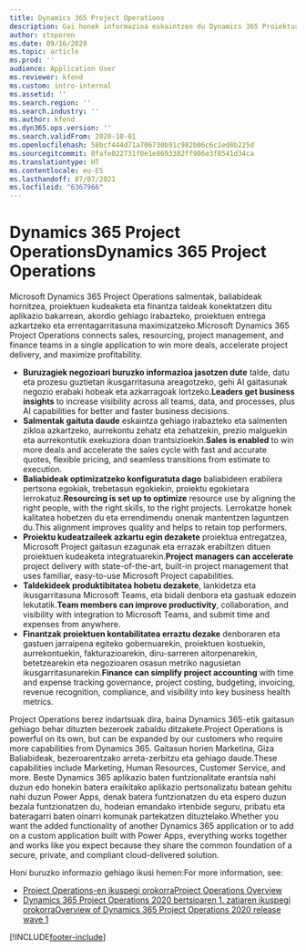 ```yaml
---
title: Dynamics 365 Project Operations
description: Gai honek informazioa eskaintzen du Dynamics 365 Proiektuaren eragiketak.
author: stsporen
ms.date: 09/16/2020
ms.topic: article
ms.prod: ''
audience: Application User
ms.reviewer: kfend
ms.custom: intro-internal
ms.assetid: ''
ms.search.region: ''
ms.search.industry: ''
ms.author: kfend
ms.dyn365.ops.version: ''
ms.search.validFrom: 2020-10-01
ms.openlocfilehash: 58bcf444d71a706730b91c982b06c6c1ed0b225d
ms.sourcegitcommit: 0fafe022731f0e1e8693382ff906e3f8541d34ca
ms.translationtype: HT
ms.contentlocale: eu-ES
ms.lasthandoff: 07/07/2021
ms.locfileid: "6367966"
---
```

# <a name="dynamics-365-project-operations"></a><span data-ttu-id="b7a17-103">Dynamics 365 Project Operations</span><span class="sxs-lookup"><span data-stu-id="b7a17-103">Dynamics 365 Project Operations</span></span>

<span data-ttu-id="b7a17-104">Microsoft Dynamics 365 Project Operations salmentak, baliabideak hornitzea, proiektuen kudeaketa eta finantza taldeak konektatzen ditu aplikazio bakarrean, akordio gehiago irabazteko, proiektuen entrega azkartzeko eta errentagarritasuna maximizatzeko.</span><span class="sxs-lookup"><span data-stu-id="b7a17-104">Microsoft Dynamics 365 Project Operations connects sales, resourcing, project management, and finance teams in a single application to win more deals, accelerate project delivery, and maximize profitability.</span></span>

-   <span data-ttu-id="b7a17-105">**Buruzagiek negozioari buruzko informazioa jasotzen dute** talde, datu eta prozesu guztietan ikusgarritasuna areagotzeko, gehi AI gaitasunak negozio erabaki hobeak eta azkarragoak lortzeko.</span><span class="sxs-lookup"><span data-stu-id="b7a17-105">**Leaders get business insights** to increase visibility across all teams, data, and processes, plus AI capabilities for better and faster business decisions.</span></span>
-   <span data-ttu-id="b7a17-106">**Salmentak gaituta daude** eskaintza gehiago irabazteko eta salmenten zikloa azkartzeko, aurrekontu zehatz eta zehatzekin, prezio malguekin eta aurrekontutik exekuziora doan trantsizioekin.</span><span class="sxs-lookup"><span data-stu-id="b7a17-106">**Sales is enabled** to win more deals and accelerate the sales cycle with fast and accurate quotes, flexible pricing, and seamless transitions from estimate to execution.</span></span>
-   <span data-ttu-id="b7a17-107">**Baliabideak optimizatzeko konfiguratuta dago** baliabideen erabilera pertsona egokiak, trebetasun egokiekin, proiektu egokietara lerrokatuz.</span><span class="sxs-lookup"><span data-stu-id="b7a17-107">**Resourcing is set up to optimize** resource use by aligning the right people, with the right skills, to the right projects.</span></span> <span data-ttu-id="b7a17-108">Lerrokatze honek kalitatea hobetzen du eta errendimendu onenak mantentzen laguntzen du.</span><span class="sxs-lookup"><span data-stu-id="b7a17-108">This alignment improves quality and helps to retain top performers.</span></span>
-   <span data-ttu-id="b7a17-109">**Proiektu kudeatzaileek azkartu egin dezakete** proiektua entregatzea, Microsoft Project gaitasun ezagunak eta errazak erabiltzen dituen proiektuen kudeaketa integratuarekin.</span><span class="sxs-lookup"><span data-stu-id="b7a17-109">**Project managers can accelerate** project delivery with state-of-the-art, built-in project management that uses familiar, easy-to-use Microsoft Project capabilities.</span></span>
-   <span data-ttu-id="b7a17-110">**Taldekideek produktibitatea hobetu dezakete**, lankidetza eta ikusgarritasuna Microsoft Teams, eta bidali denbora eta gastuak edozein lekutatik.</span><span class="sxs-lookup"><span data-stu-id="b7a17-110">**Team members can improve productivity**, collaboration, and visibility with integration to Microsoft Teams, and submit time and expenses from anywhere.</span></span>
-   <span data-ttu-id="b7a17-111">**Finantzak proiektuen kontabilitatea erraztu dezake** denboraren eta gastuen jarraipena egiteko gobernuarekin, proiektuen kostuekin, aurrekontuekin, fakturazioarekin, diru-sarreren aitorpenarekin, betetzearekin eta negozioaren osasun metriko nagusietan ikusgarritasunarekin.</span><span class="sxs-lookup"><span data-stu-id="b7a17-111">**Finance can simplify project accounting** with time and expense tracking governance, project costing, budgeting, invoicing, revenue recognition, compliance, and visibility into key business health metrics.</span></span>

<span data-ttu-id="b7a17-112">Project Operations berez indartsuak dira, baina Dynamics 365-etik gaitasun gehiago behar dituzten bezeroek zabaldu ditzakete.</span><span class="sxs-lookup"><span data-stu-id="b7a17-112">Project Operations is powerful on its own, but can be expanded by our customers who require more capabilities from Dynamics 365.</span></span> <span data-ttu-id="b7a17-113">Gaitasun horien Marketina, Giza Baliabideak, bezeroarentzako arreta-zerbitzu eta gehiago daude.</span><span class="sxs-lookup"><span data-stu-id="b7a17-113">These capabilities include Marketing, Human Resources, Customer Service, and more.</span></span> <span data-ttu-id="b7a17-114">Beste Dynamics 365 aplikazio baten funtzionalitate erantsia nahi duzun edo honekin batera eraikitako aplikazio pertsonalizatu batean gehitu nahi duzun Power Apps, denak batera funtzionatzen du eta espero duzun bezala funtzionatzen du, hodeian emandako irtenbide seguru, pribatu eta bateragarri baten oinarri komunak partekatzen dituztelako.</span><span class="sxs-lookup"><span data-stu-id="b7a17-114">Whether you want the added functionality of another Dynamics 365 application or to add on a custom application built with Power Apps, everything works together and works like you expect because they share the common foundation of a secure, private, and compliant cloud-delivered solution.</span></span>

<span data-ttu-id="b7a17-115">Honi buruzko informazio gehiago ikusi hemen:</span><span class="sxs-lookup"><span data-stu-id="b7a17-115">For more information, see:</span></span>

- [<span data-ttu-id="b7a17-116">Project Operations-en ikuspegi orokorra</span><span class="sxs-lookup"><span data-stu-id="b7a17-116">Project Operations Overview</span></span>](https://dynamics.microsoft.com/en-us/project-operations/overview/)
- [<span data-ttu-id="b7a17-117">Dynamics 365 Project Operations 2020 bertsioaren 1. zatiaren ikuspegi orokorra</span><span class="sxs-lookup"><span data-stu-id="b7a17-117">Overview of Dynamics 365 Project Operations 2020 release wave 1</span></span>](/dynamics365-release-plan/2020wave1/dynamics365-project-operations/)



[!INCLUDE[footer-include](includes/footer-banner.md)]
